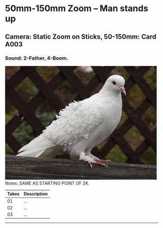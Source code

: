 # 50mm-150mm Zoom – Man stands up

## Camera: Static Zoom on Sticks, 50-150mm: Card A003

### Sound: 2-Father, 4-Boom.

![GeneralPhoto][]
Notes: SAME AS STARTING POINT OF 2K.

| Takes | Description |
|:---|:----|
| 01 | ... |
| 02 | ... |
| 03 | ... |

----


[GeneralPhoto]:  /images/Dove6.JPG